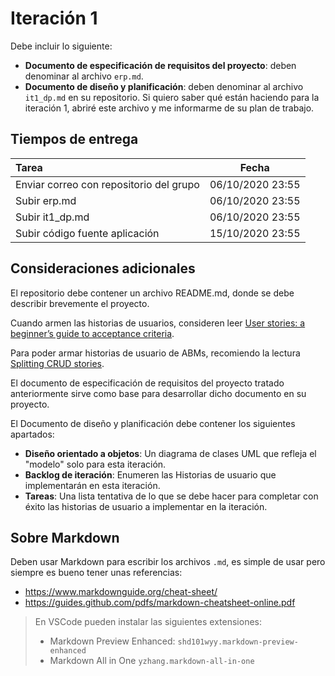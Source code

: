 # Iteración 1

Debe incluir lo siguiente:

- **Documento de especificación de requisitos del proyecto**: deben denominar al archivo `erp.md`. 
- **Documento de diseño y planificación**: deben denominar al archivo `it1_dp.md` en su repositorio. Si quiero saber qué están haciendo para la iteración 1, abriré este archivo y me informarme de su plan de trabajo.

## Tiempos de entrega

| Tarea                                   |  Fecha           |
|:----------------------------------------|:----------------:|
| Enviar correo con repositorio del grupo | 06/10/2020 23:55 |
| Subir erp.md                            | 06/10/2020 23:55 |
| Subir it1_dp.md                         | 06/10/2020 23:55 |
| Subir código fuente aplicación          | 15/10/2020 23:55 |


## Consideraciones adicionales

El repositorio debe contener un archivo README.md, donde se debe describir brevemente el proyecto.

Cuando armen las historias de usuarios, consideren leer [User stories: a beginner’s guide to acceptance criteria](https://www.boost.co.nz/blog/2010/09/acceptance-criteria).

Para poder armar historias de usuario de ABMs, recomiendo la lectura [Splitting CRUD stories](https://www.caroli.org/en/splitting-crud-stories/).

El documento de especificación de requisitos del proyecto tratado anteriormente sirve como base para desarrollar dicho documento en su proyecto.

El Documento de diseño y planificación debe contener los siguientes apartados:
- **Diseño orientado a objetos**: Un diagrama de clases UML que refleja el "modelo" solo para esta iteración.
- **Backlog de iteración**: Enumeren las Historias de usuario que implementarán en esta iteración.
- **Tareas**: Una lista tentativa de lo que se debe hacer para completar con éxito las historias de usuario a implementar en la iteración.

## Sobre Markdown

Deben usar Markdown para escribir los archivos `.md`, es simple de usar pero siempre es bueno tener unas referencias: 
- https://www.markdownguide.org/cheat-sheet/
- https://guides.github.com/pdfs/markdown-cheatsheet-online.pdf

> En VSCode pueden instalar las siguientes extensiones:
> - Markdown Preview Enhanced: `shd101wyy.markdown-preview-enhanced`
> - Markdown All in One `yzhang.markdown-all-in-one`
